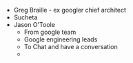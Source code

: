 - Greg Braille - ex googler chief architect
- Sucheta
- Jason O'Toole
	- From google team
	- Google engineering leads
	- To Chat and have a conversation
	-